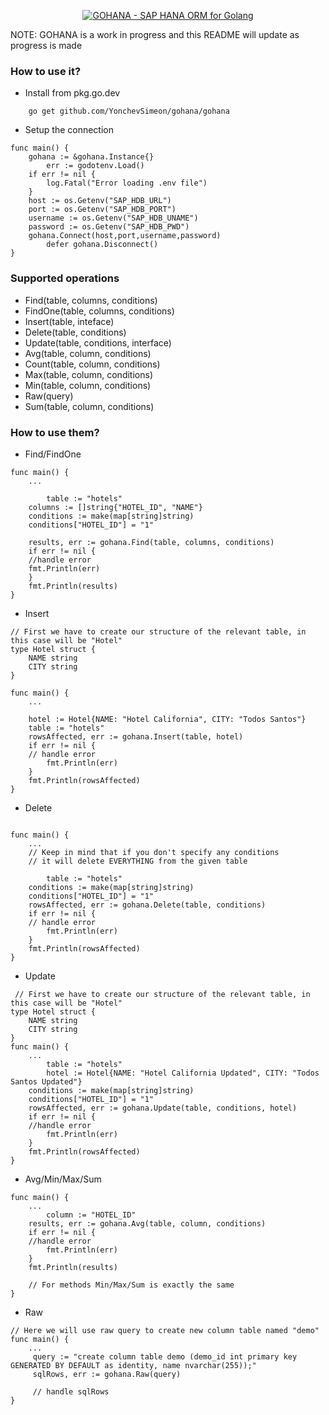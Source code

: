 ﻿<p align="center">
  <a href="https://github.com/YonchevSimeon/gohana">
    <img alt="GOHANA - SAP HANA ORM for Golang" src="https://i.imgur.com/AHkjYJ8.png" />
  </a>
</p>

NOTE: GOHANA is a work in progress and this README will update as progress is made

 
### How to use it?
- Install from pkg.go.dev
```
    go get github.com/YonchevSimeon/gohana/gohana
```

- Setup the connection
```
func main() {
	gohana := &gohana.Instance{}
        err := godotenv.Load()
	if err != nil {
		log.Fatal("Error loading .env file")
	}
	host := os.Getenv("SAP_HDB_URL")
	port := os.Getenv("SAP_HDB_PORT")
	username := os.Getenv("SAP_HDB_UNAME")
	password := os.Getenv("SAP_HDB_PWD")
	gohana.Connect(host,port,username,password)
        defer gohana.Disconnect()
}

```
### Supported operations

- Find(table, columns, conditions)
- FindOne(table, columns, conditions)
- Insert(table, inteface)
- Delete(table, conditions)
- Update(table, conditions, interface)
- Avg(table, column, conditions)
- Count(table, column, conditions)
- Max(table, column, conditions)
- Min(table, column, conditions)
- Raw(query)
- Sum(table, column, conditions)

### How to use them?

- Find/FindOne
```
func main() {
	...

        table := "hotels"
	columns := []string{"HOTEL_ID", "NAME"}
	conditions := make(map[string]string)
	conditions["HOTEL_ID"] = "1"

	results, err := gohana.Find(table, columns, conditions)
	if err != nil {
	//handle error
	fmt.Println(err)
	}
	fmt.Println(results)
}

```
- Insert
```
// First we have to create our structure of the relevant table, in this case will be "Hotel"
type Hotel struct {
	NAME string
	CITY string
}

func main() {
	...

	hotel := Hotel{NAME: "Hotel California", CITY: "Todos Santos"}
	table := "hotels"
	rowsAffected, err := gohana.Insert(table, hotel)
	if err != nil {
	// handle error
        fmt.Println(err)
	}
	fmt.Println(rowsAffected)
}
```
- Delete
```

func main() {
	...
    // Keep in mind that if you don't specify any conditions
    // it will delete EVERYTHING from the given table

        table := "hotels"
	conditions := make(map[string]string)
	conditions["HOTEL_ID"] = "1"
	rowsAffected, err := gohana.Delete(table, conditions)
	if err != nil {
	// handle error
        fmt.Println(err)
	}
	fmt.Println(rowsAffected)
}
```
- Update
```
 // First we have to create our structure of the relevant table, in this case will be "Hotel"
type Hotel struct {
	NAME string
	CITY string
}
func main() {
	...
        table := "hotels"
        hotel := Hotel{NAME: "Hotel California Updated", CITY: "Todos Santos Updated"}
	conditions := make(map[string]string)
	conditions["HOTEL_ID"] = "1"
	rowsAffected, err := gohana.Update(table, conditions, hotel)
	if err != nil {
	//handle error
        fmt.Println(err)
	}
	fmt.Println(rowsAffected)
}
```
- Avg/Min/Max/Sum
```
func main() {
	...
        column := "HOTEL_ID"
	results, err := gohana.Avg(table, column, conditions)
	if err != nil {
	//handle error
        fmt.Println(err)
	}
	fmt.Println(results)

    // For methods Min/Max/Sum is exactly the same
}
```
- Raw
```
// Here we will use raw query to create new column table named "demo"
func main() {
	...
     query := "create column table demo (demo_id int primary key GENERATED BY DEFAULT as identity, name nvarchar(255));"
     sqlRows, err := gohana.Raw(query)

	 // handle sqlRows
}
```
